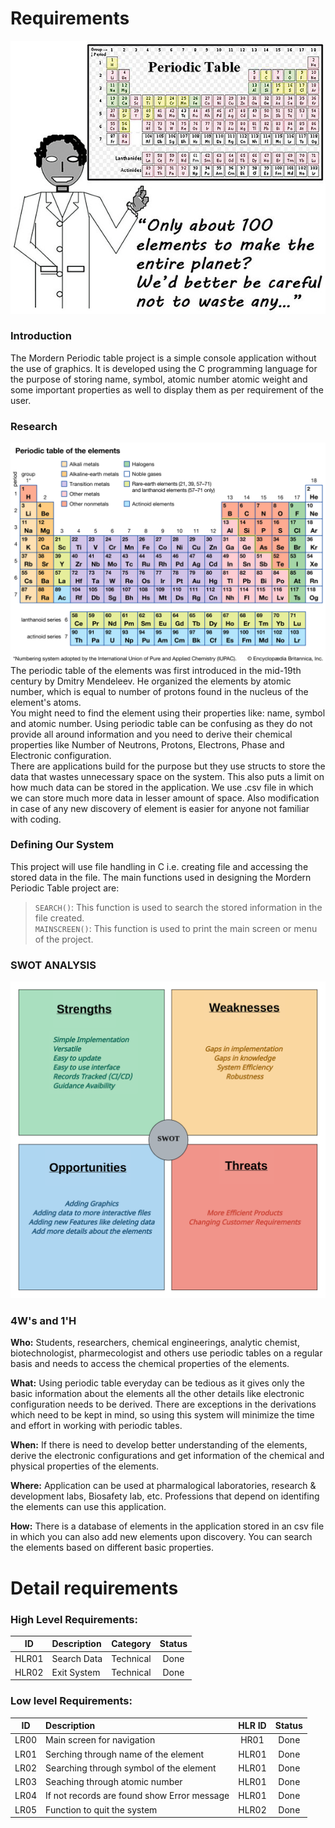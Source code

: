 # Requirements

![Logo](/6_ImagesAndVideos/periodiclogo.jpg)
### Introduction
The Mordern Periodic table project is a simple console application without the use of graphics. It is developed using the C programming language for the purpose of storing name, symbol, atomic number atomic weight and some important properties as well to display them as per requirement of the user.

### Research
![Periodic Table](/6_ImagesAndVideos/periodic-table-elements.jpg)  
The periodic table of the elements was first introduced in the mid-19th century by Dmitry Mendeleev. He organized the elements by atomic number, which is equal to number of protons found in the nucleus of the element's atoms.  
You might need to find the element using their properties like: name, symbol and atomic number. Using periodic table can be confusing as they do not provide all around information and you need to derive their chemical properties like Number of Neutrons, Protons, Electrons, Phase and Electronic configuration.  
There are applications build for the purpose but they use structs to store the data that wastes unnecessary space on the system. This also puts a limit on how much data can be stored in the application. We use .csv file in which we can store much more data in lesser amount of space. Also modification in case of any new discovery of element is easier for anyone not familiar with coding.

### Defining Our System
This project will use file handling in C i.e. creating file and accessing the stored data in the file. The main functions used in designing the Mordern Periodic Table project are: 
> `SEARCH()`: This function is used to search the stored information in the file created.  
> `MAINSCREEN()`: This function is used to print the main screen or menu of the project.

### SWOT ANALYSIS
![SWOT](/6_ImagesAndVideos/SWOT.png)

### 4W's and 1'H
**Who:**
Students, researchers, chemical engineerings, analytic chemist, biotechnologist, pharmecologist and others use periodic tables on a regular basis and needs to access the chemical properties of the elements.

**What:**
Using periodic table everyday can be tedious as it gives only the basic information about the elements all the other details like electronic configuration needs to be derived. There are exceptions in the derivations which need to be kept in mind, so using this system will minimize the time and effort in working with periodic tables.

**When:**
If there is need to develop better understanding of the elements, derive the electronic configurations and get information of the chemical and physical properties of the elements. 

**Where:**
Application can be used at pharmalogical laboratories, research & development labs, Biosafety lab, etc. Professions that depend on identifing the elements can use this application.

**How:**
There is a database of elements in the application stored in an csv file in which you can also add new elements upon discovery. You can search the elements based on different basic properties.

# Detail requirements
### High Level Requirements:
ID | Description | Category | Status
:---: | :--- | :---: | :---:
HLR01 | Search Data | Technical | Done
HLR02 | Exit System | Technical | Done
 
### Low level Requirements:
ID | Description | HLR ID | Status
:---: | :--- | :---: | :---:
LR00 | Main screen for navigation |HR01|Done
LR01 | Serching through name of the element | HLR01 | Done
LR02 | Searching through symbol of the element | HLR01 | Done
LR03 | Seaching through atomic number | HLR01 | Done
LR04 | If not records are found show Error message | HLR01 | Done
LR05 | Function to quit the system | HLR02 | Done
